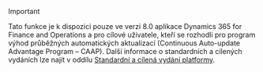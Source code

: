 > [!IMPORTANT]
> Tato funkce je k dispozici pouze ve verzi 8.0 aplikace Dynamics 365 for Finance and Operations a pro cílové uživatele, kteří se rozhodli pro program výhod průběžných automatických aktualizací (Continuous Auto-update Advantage Program – CAAP). Další informace o standardních a cílených vydáních lze najít v oddílu [Standardní a cílená vydání platformy](../../fin-and-ops/get-started/public-preview-releases.md).
